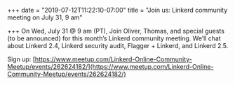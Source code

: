 +++
date = "2019-07-12T11:22:10-07:00"
title = "Join us: Linkerd community meeting on July 31, 9 am"

+++
On Wed, July 31 @ 9 am (PT), Join Oliver, Thomas, and special guests
(to be announced) for this month’s Linkerd community meeting. We’ll chat about
Linkerd 2.4, Linkerd security audit, Flagger + Linkerd, and Linkerd 2.5.

Sign up: [https://www.meetup.com/Linkerd-Online-Community-Meetup/events/262624182/](https://www.meetup.com/Linkerd-Online-Community-Meetup/events/262624182/)
